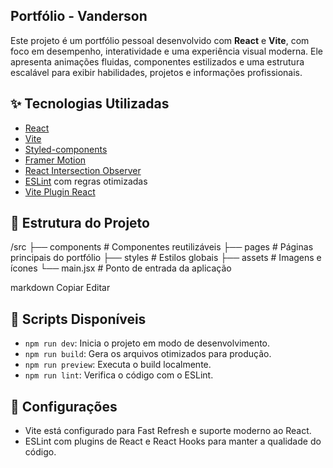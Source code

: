 ## Portfólio - Vanderson

Este projeto é um portfólio pessoal desenvolvido com **React** e **Vite**, com foco em desempenho, interatividade e uma experiência visual moderna. Ele apresenta animações fluidas, componentes estilizados e uma estrutura escalável para exibir habilidades, projetos e informações profissionais.

## ✨ Tecnologias Utilizadas

- [React](https://reactjs.org/)
- [Vite](https://vitejs.dev/)
- [Styled-components](https://styled-components.com/)
- [Framer Motion](https://www.framer.com/motion/)
- [React Intersection Observer](https://www.npmjs.com/package/react-intersection-observer)
- [ESLint](https://eslint.org/) com regras otimizadas
- [Vite Plugin React](https://github.com/vitejs/vite-plugin-react)

## 📂 Estrutura do Projeto

/src
├── components # Componentes reutilizáveis
├── pages # Páginas principais do portfólio
├── styles # Estilos globais
├── assets # Imagens e ícones
└── main.jsx # Ponto de entrada da aplicação

markdown
Copiar
Editar

## 🚀 Scripts Disponíveis

- `npm run dev`: Inicia o projeto em modo de desenvolvimento.
- `npm run build`: Gera os arquivos otimizados para produção.
- `npm run preview`: Executa o build localmente.
- `npm run lint`: Verifica o código com o ESLint.

## 🔧 Configurações

- Vite está configurado para Fast Refresh e suporte moderno ao React.
- ESLint com plugins de React e React Hooks para manter a qualidade do código.

